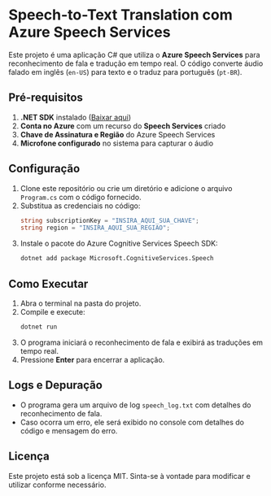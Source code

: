 # Speech-to-Text Translation com Azure Speech Services

Este projeto é uma aplicação C# que utiliza o **Azure Speech Services** para reconhecimento de fala e tradução em tempo real. O código converte áudio falado em inglês (`en-US`) para texto e o traduz para português (`pt-BR`).

## Pré-requisitos

1. **.NET SDK** instalado ([Baixar aqui](https://dotnet.microsoft.com/en-us/download))
2. **Conta no Azure** com um recurso do **Speech Services** criado
3. **Chave de Assinatura e Região** do Azure Speech Services
4. **Microfone configurado** no sistema para capturar o áudio

## Configuração

1. Clone este repositório ou crie um diretório e adicione o arquivo `Program.cs` com o código fornecido.
2. Substitua as credenciais no código:
   ```csharp
   string subscriptionKey = "INSIRA_AQUI_SUA_CHAVE";  
   string region = "INSIRA_AQUI_SUA_REGIAO";
   ```
3. Instale o pacote do Azure Cognitive Services Speech SDK:
   ```sh
   dotnet add package Microsoft.CognitiveServices.Speech
   ```

## Como Executar

1. Abra o terminal na pasta do projeto.
2. Compile e execute:
   ```sh
   dotnet run
   ```
3. O programa iniciará o reconhecimento de fala e exibirá as traduções em tempo real.
4. Pressione **Enter** para encerrar a aplicação.

## Logs e Depuração

- O programa gera um arquivo de log `speech_log.txt` com detalhes do reconhecimento de fala.
- Caso ocorra um erro, ele será exibido no console com detalhes do código e mensagem do erro.

## Licença

Este projeto está sob a licença MIT. Sinta-se à vontade para modificar e utilizar conforme necessário.

